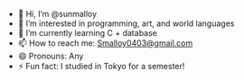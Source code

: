 - 👋 Hi, I’m @sunmalloy
- 👀 I’m interested in programming, art, and world languages
- 🌱 I’m currently learning C + database 
- 📫 How to reach me: Smalloy0403@gmail.com
- 😄 Pronouns: Any
- ⚡ Fun fact: I studied in Tokyo for a semester!

<!---
sunmalloy/sunmalloy is a ✨ special ✨ repository because its `README.md` (this file) appears on your GitHub profile.
You can click the Preview link to take a look at your changes.
--->
